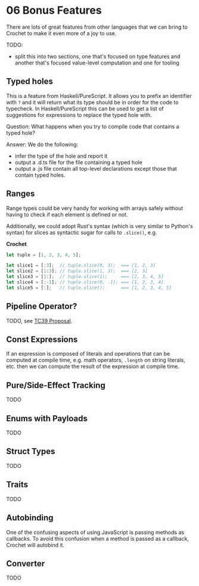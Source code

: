 # 06 Bonus Features

There are lots of great features from other languages that we can bring to
Crochet to make it even more of a joy to use.

TODO:

- split this into two sections, one that's focused on type features and another
  that's focused value-level computation and one for tooling

## Typed holes

This is a feature from Haskell/PureScript. It allows you to prefix an identifier
with `?` and it will return what its type should be in order for the code to
typecheck. In Haskell/PureScript this can be used to get a list of suggestions
for expressions to replace the typed hole with.

Question: What happens when you try to compile code that contains a typed hole?

Answer: We do the following:

- infer the type of the hole and report it
- output a .d.ts file for the file containing a typed hole
- output a .js file contain all top-level declarations except those that contain
  typed holes.

## Ranges

Range types could be very handy for working with arrays safely without having to
check if each element is defined or not.

Additionally, we could adopt Rust's syntax (which is very similar to Python's
syntax) for slices as syntactic sugar for calls to `.slice()`, e.g.

**Crochet**

```typescript
let tuple = [1, 2, 3, 4, 5];

let slice1 = [:3];  // tuple.slice(0, 3);  === [1, 2, 3]
let slice2 = [1:3]; // tuple.slice(1, 3);  === [2, 3]
let slice3 = [1:];  // tuple.slice(1);     === [2, 3, 4, 5]
let slice4 = [:-1]; // tuple.slice(0, -1); === [1, 2, 3, 4]
let slice5 = [:];   // tuple.slice();      === [1, 2, 3, 4, 5]
```

## Pipeline Operator?

TODO, see [TC39 Proposal](https://github.com/tc39/proposal-pipeline-operator).

## Const Expressions

If an expression is composed of literals and operations that can be computed at
compile time, e.g. math operators, `.length` on string literals, etc. then we
can compute the result of the expression at compile time.

## Pure/Side-Effect Tracking

TODO

## Enums with Payloads

TODO

## Struct Types

TODO

## Traits

TODO

## Autobinding

One of the confusing aspects of using JavaScript is passing methods as callbacks. To avoid this
confusion when a method is passed as a callback, Crochet will autobind it.

## Converter

TODO
